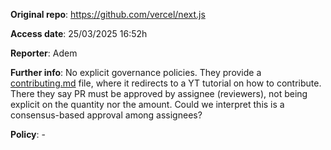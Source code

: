 **Original repo**: https://github.com/vercel/next.js

**Access date**: 25/03/2025 16:52h

**Reporter**: Adem

**Further info**: No explicit governance policies. They provide a [contributing.md](https://github.com/vercel/next.js/blob/canary/contributing.md) file, where it redirects to a YT tutorial on how to contribute. There they say PR must be approved by assignee (reviewers), not being explicit on the quantity nor the amount. Could we interpret this is a consensus-based approval among assignees?

**Policy**: - 
